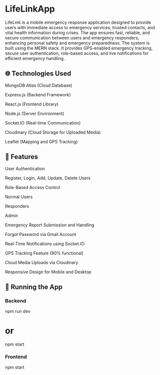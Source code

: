 # LifeLinkApp

LifeLink is a mobile emergency response application designed to provide users with immediate access to emergency services, trusted contacts, and vital health information during crises. The app ensures fast, reliable, and secure communication between users and emergency responders, enhancing personal safety and emergency preparedness. The system is built using the MERN stack. It provides GPS-enabled emergency tracking, secure user authentication, role-based access, and live notifications for efficient emergency handling.

## 🌐 Technologies Used

MongoDB Atlas (Cloud Database)

Express.js (Backend Framework)

React.js (Frontend Library)

Node.js (Server Environment)

Socket.IO (Real-time Communication)

Cloudinary (Cloud Storage for Uploaded Media)

Leaflet (Mapping and GPS Tracking)

## 🔐 Features

User Authentication

Register, Login, Add, Update, Delete Users

Role-Based Access Control

Normal Users

Responders

Admin

Emergency Report Submission and Handling

Forgot Password via Gmail Account

Real-Time Notifications using Socket.IO

GPS Tracking Feature (90% functional)

Cloud Media Uploads via Cloudinary

Responsive Design for Mobile and Desktop

## 🚀 Running the App

### Backend

npm run dev

# or

npm start

### Frontend

npm start
